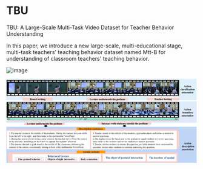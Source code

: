 # TBU
TBU: A Large-Scale Multi-Task Video Dataset for Teacher Behavior Understanding

In this paper, we introduce a new large-scale, multi-educational stage, multi-task teachers' teaching behavior dataset named Mtt-B for understanding of classroom teachers' teaching behavior.

![image](https://github.com/cai-KU/TBU/assets/57790316/28b8a1cc-3978-486e-998c-c948b087fb7b)



![image](https://github.com/cai-KU/Mtt-B/blob/main/overview.png?raw=true)





